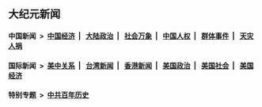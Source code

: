 ## 大纪元新闻

#### 中国新闻 &nbsp;>&nbsp; [中国经济](indexes/ncid283/README.md?09012045) &nbsp;| &nbsp; [大陆政治](indexes/ncid277/README.md?09012045) &nbsp;| &nbsp; [社会万象](indexes/ncid282/README.md?09012045) &nbsp;| &nbsp; [中国人权](indexes/ncid278/README.md?09012045) &nbsp;| &nbsp; [群体事件](indexes/ncid279/README.md?09012045) &nbsp;| &nbsp; [天灾人祸](indexes/ncid280/README.md?09012045)

#### 国际新闻 &nbsp;>&nbsp; [美中关系](indexes/nf1412576/README.md?09012045) &nbsp;| &nbsp; [台湾新闻](indexes/ncid1349361/README.md?09012045) &nbsp;| &nbsp; [香港新闻](indexes/ncid1349362/README.md?09012045) &nbsp;| &nbsp; [美国政治](indexes/ncid1078159/README.md?09012045) &nbsp;| &nbsp; [美国社会](indexes/ncid1078160/README.md?09012045) &nbsp;| &nbsp; [美国经济](indexes/ncid1078158/README.md?09012045)

#### 特别专题 &nbsp;>&nbsp; [中共百年历史](https://github.com/easy2view/epoch-special/blob/master/README.md?09012045)  
